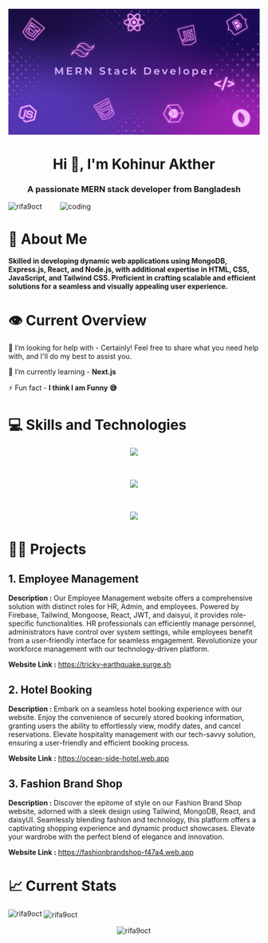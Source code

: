 ![logo](https://raw.githubusercontent.com/Rifa9oct/Rifa9oct/main/banner.png)
<h1 align="center">Hi 👋, I'm Kohinur Akther</h1>
<h3 align="center">A passionate MERN stack developer from Bangladesh</h3>

<img align="right" alt="coding" width="400" src="https://camo.githubusercontent.com/4d9f5ecceb711eec6e2018f38a5677dc657c9738d4a65ba3b928c41c0a45b439/68747470733a2f2f6d69726f2e6d656469756d2e636f6d2f6d61782f313336302f302a37513379765349765f7430696f4a2d5a2e676966">

<p align="left"> <img src="https://komarev.com/ghpvc/?username=rifa9oct&label=Profile%20views&color=0e75b6&style=flat" alt="rifa9oct" /> </p>

# 👧 About Me

**Skilled in developing dynamic web applications using MongoDB, Express.js, React, and Node.js, with additional expertise in HTML, CSS, JavaScript, and Tailwind CSS. Proficient in crafting scalable and efficient solutions for a seamless and visually appealing user experience.**

# 👁️ Current Overview

🤝 I’m looking for help with - Certainly! Feel free to share what you need help with, and I'll do my best to assist you.

🌱 I’m currently learning - **Next.js**

⚡ Fun fact - **I think I am Funny 😅**

# 💻 Skills and Technologies

<p align="center">
  <a href="https://skillicons.dev">
    <img src="https://skillicons.dev/icons?i=html,css,tailwind,js,react,nextjs" />
  </a>
</p>
<br>
<p align="center">
  <a href="https://skillicons.dev">
    <img src="https://skillicons.dev/icons?i=nodejs,express,mongodb,github,firebase" />
  </a>
</p>
<br>
<p align="center">
  <a href="https://skillicons.dev">
    <img src="https://skillicons.dev/icons?i=bootstrap,vscode,materialui" />
  </a>
</p>

# 👨‍💻 Projects
## 1. Employee Management
**Description :** Our Employee Management website offers a comprehensive solution with distinct roles for HR, Admin, and employees. Powered by Firebase, Tailwind, Mongoose, React, JWT, and daisyui, it provides role-specific functionalities. HR professionals can efficiently manage personnel, administrators have control over system settings, while employees benefit from a user-friendly interface for seamless engagement. Revolutionize your workforce management with our technology-driven platform.

**Website Link :** https://tricky-earthquake.surge.sh

## 2. Hotel Booking
**Description :** Embark on a seamless hotel booking experience with our website. Enjoy the convenience of securely stored booking information, granting users the ability to effortlessly view, modify dates, and cancel reservations. Elevate hospitality management with our tech-savvy solution, ensuring a user-friendly and efficient booking process.

**Website Link :** https://ocean-side-hotel.web.app

## 3. Fashion Brand Shop
**Description :** Discover the epitome of style on our Fashion Brand Shop website, adorned with a sleek design using Tailwind, MongoDB, React, and daisyUI. Seamlessly blending fashion and technology, this platform offers a captivating shopping experience and dynamic product showcases. Elevate your wardrobe with the perfect blend of elegance and innovation.

**Website Link :** https://fashionbrandshop-f47a4.web.app

# 📈 Current Stats

<p><img align="left" src="https://github-readme-stats.vercel.app/api/top-langs?username=rifa9oct&show_icons=true&locale=en&layout=compact" alt="rifa9oct" /></p>

<p>&nbsp;<img align="center" src="https://github-readme-stats.vercel.app/api?username=rifa9oct&show_icons=true&locale=en" alt="rifa9oct" /></p>

<p align="center"><img align="center" src="https://github-readme-streak-stats.herokuapp.com/?user=rifa9oct&" alt="rifa9oct" /></p>
